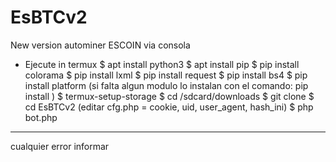 # EsBTCv2
New version autominer ESCOIN via consola

- Ejecute in termux
$ apt install python3
$ apt install pip
$ pip install colorama
$ pip install lxml
$ pip install request
$ pip install bs4
$ pip install platform
(si falta algun modulo lo instalan con el comando: pip install <modulko>)
$ termux-setup-storage
$ cd /sdcard/downloads
$ git clone 
$ cd EsBTCv2
(editar cfg.php = cookie, uid, user_agent, hash_ini)
$ php bot.php
-----------------------------------------------------------------
cualquier error informar
  
